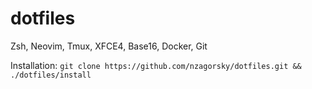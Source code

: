 dotfiles
========

Zsh, Neovim, Tmux, XFCE4, Base16, Docker, Git

Installation: `git clone https://github.com/nzagorsky/dotfiles.git && ./dotfiles/install`
